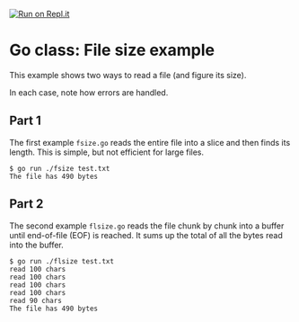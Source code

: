 [![Run on Repl.it](https://repl.it/badge/github/matt4biz/go-class-fsize)](https://repl.it/github/matt4biz/go-class-fsize)

# Go class: File size example
This example shows two ways to read a file (and figure its size).

In each case, note how errors are handled.

## Part 1
The first example `fsize.go` reads the entire file into a slice and then finds its length. This is simple, but not efficient for large files.

```
$ go run ./fsize test.txt
The file has 490 bytes
```

## Part 2
The second example `flsize.go` reads the file chunk by chunk into a buffer until end-of-file (EOF) is reached. It sums up the total of all the bytes read into the buffer.

```
$ go run ./flsize test.txt
read 100 chars
read 100 chars
read 100 chars
read 100 chars
read 90 chars
The file has 490 bytes
```
